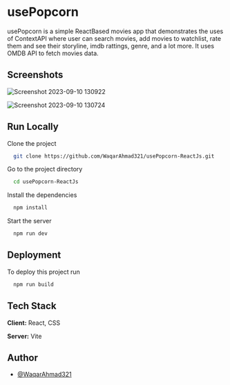 
# usePopcorn 

usePopcorn is a simple ReactBased movies app that demonstrates the uses of ContextAPI where user can search movies, add movies to watchlist, rate them and see their storyline, imdb rattings, genre, and a lot more. It uses OMDB API to fetch movies data.


## Screenshots

![Screenshot 2023-09-10 130922](https://github.com/WaqarAhmad321/usePopcorn-ReactJs/assets/106612382/3ab1d5b6-b62d-4597-9419-4a9dffc4aa71)

![Screenshot 2023-09-10 130724](https://github.com/WaqarAhmad321/usePopcorn-ReactJs/assets/106612382/d4bb11c1-f7b7-47ed-9fe4-982df8af4733)


## Run Locally

Clone the project

```bash
  git clone https://github.com/WaqarAhmad321/usePopcorn-ReactJs.git
```

Go to the project directory

```bash
  cd usePopcorn-ReactJs
```

Install the dependencies

```bash
  npm install
```

Start the server

```bash
  npm run dev
```

## Deployment

To deploy this project run

```bash
  npm run build
```
## Tech Stack

**Client:** React, CSS

**Server:** Vite


## Author

- [@WaqarAhmad321](https://github.com/WaqarAhmad321)
